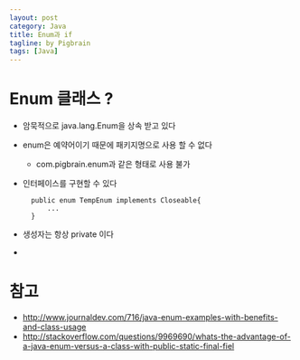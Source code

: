 ```yaml
---
layout: post
category: Java
title: Enum과 if 
tagline: by Pigbrain
tags: [Java]
---
```


<!--more-->


# Enum 클래스 ?   
* 암묵적으로 java.lang.Enum을 상속 받고 있다  
* enum은 예약어이기 때문에 패키지명으로 사용 할 수 없다  
	* com.pigbrain.enum과 같은 형태로 사용 불가  
* 인터페이스를 구현할 수 있다  
		
		public enum TempEnum implements Closeable{
			...
		}  

* 생성자는 항상 private 이다  
* 




# 참고 
* http://www.journaldev.com/716/java-enum-examples-with-benefits-and-class-usage
* http://stackoverflow.com/questions/9969690/whats-the-advantage-of-a-java-enum-versus-a-class-with-public-static-final-fiel
